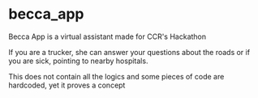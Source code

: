 # becca_app
Becca App is a virtual assistant made for CCR's Hackathon

If you are a trucker, she can answer your questions about the roads or if you are sick, pointing to nearby hospitals.

This does not contain all the logics and some pieces of code are hardcoded, yet it proves a concept
